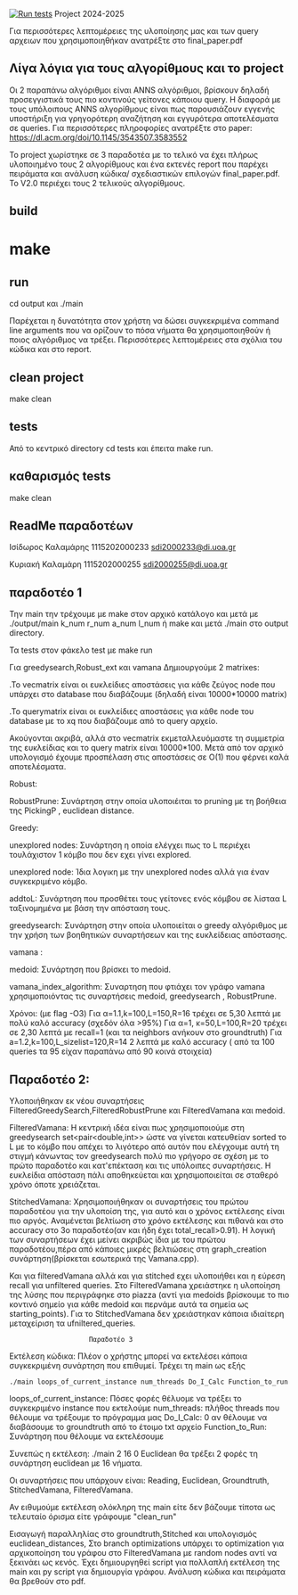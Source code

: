 [![Run tests](https://github.com/KKalamari/Project/actions/workflows/run-tests.yml/badge.svg)](https://github.com/KKalamari/Project/actions/workflows/run-tests.yml)
Project 2024-2025

Για περισσότερες λεπτομέρειες της υλοποίησης μας και των query αρχειων που χρησιμοποιηθήκαν ανατρέξτε στο final_paper.pdf

## Λίγα λόγια για τους αλγορίθμους και το project

Οι 2 παραπάνω αλγόριθμοι είναι ANNS αλγόριθμοι, βρίσκουν δηλαδή προσεγγιστικά τους πιο κοντινούς γείτονες κάποιου query. Η διαφορά με τους υπόλοιπους ANNS αλγορίθμους είναι πως παρουσιάζουν εγγενής υποστήριξη για γρηγορότερη αναζήτηση και εγγυρότερα αποτελέσματα σε queries. Για περισσότερες πληροφορίες ανατρέξτε στο paper: https://dl.acm.org/doi/10.1145/3543507.3583552

Το project χωρίστηκε σε 3 παραδοτέα με το τελικό να έχει πλήρως υλοποιημένο τους 2 αλγορίθμους και ένα εκτενές report που παρέχει πειράματα και ανάλυση κώδικα/ σχεδιαστικών επιλογών final_paper.pdf. To V2.0 περιέχει τους 2 τελικούς αλγορίθμους.

## build
# make

## run
cd output και ./main 

Παρέχεται η δυνατότητα στον χρήστη να δώσει συγκεκριμένα command line arguments που να ορίζουν το πόσα νήματα θα χρησιμοποιηθούν ή ποιος αλγόριθμος να τρέξει. Περισσότερες λεπτομέρειες στα σχόλια του κώδικα και στο report.

## clean project
make clean

## tests
Από το κεντρικό directory cd tests και έπειτα make run.

## καθαρισμός tests
make clean



## ReadMe παραδοτέων 
Ισίδωρος Καλαμάρης 1115202000233 sdi2000233@di.uoa.gr

Κυριακή Καλαμάρη 1115202000255 sdi2000255@di.uoa.gr


## παραδοτέο 1
Την main την τρέχουμε με make στον αρχικό κατάλογο και μετά με ./output/main k_num r_num a_num l_num ή make και μετά ./main στο output directory.

Τα tests στον φάκελο test με make run

Για greedysearch,Robust_ext και vamana Δημιουργούμε 2 matrixes:

.Το vecmatrix είναι οι ευκλείδιες αποστάσεις για κάθε ζεύγος node που υπάρχει στο database που διαβάζουμε (δηλαδή είναι 10000*10000 matrix)

.Το querymatrix είναι οι ευκλείδιες αποστάσεις για κάθε node του database με το xq που διαβάζουμε από το query αρχείο.

Ακούγονται ακριβά, αλλά στο vecmatrix εκμεταλλευόμαστε τη συμμετρία της ευκλείδιας και το query matrix είναι 10000*100. Μετά από τον αρχικό υπολογισμό έχουμε προσπέλαση στις αποστάσεις σε O(1) που φέρνει καλά αποτελέσματα.

Robust:


RobustPrune: Συνάρτηση στην οποία υλοποιέιται το pruning με τη βοήθεια της PickingP , euclidean distance.

Greedy:

unexplored nodes: Συνάρτηση η οποία ελέγχει πως το L περιέχει τουλάχιστον 1 κόμβο που δεν εχει γίνει explored.

unexplored node: Ίδια λογικη με την unexplored nodes αλλά για έναν συγκεκριμένο κόμβο.

addtoL: Συνάρτηση που προσθέτει τους γείτονες ενός κόμβου σε λίσταα L ταξινομημένα με βάση την απόσταση τους.

greedysearch: Συνάρτηση στην οποία υλοποιείται ο greedy αλγόριθμος με την χρήση των βοηθητικών συναρτήσεων και της ευκλείδειας απόστασης.

vamana :

medoid: Συνάρτηση που βρίσκει το medoid.

vamana_index_algorithm: Συναρτηση που φτιάχει τον γράφο vamana χρησιμοποιόντας τις συναρτήσεις medoid, greedysearch , RobustPrune.

Χρόνοι: (με flag -O3) Για α=1.1,k=100,L=150,R=16 τρέχει σε 5,30 λεπτά με πολύ καλό accuracy (σχεδόν όλα >95%) Για α=1, κ=50,L=100,R=20 τρέχει σε 2,30 λεπτά με recall=1 (και τα neighbors ανήκουν στο groundtruth) Για a=1.2,k=100,L_sizelist=120,R=14 2 λεπτά με καλό accuracy ( από τα 100 queries τα 95 είχαν παραπάνω από 90 κοινά στοιχεία)


## Παραδοτέο 2:

Υλοποιήθηκαν εκ νέου συναρτήσεις FilteredGreedySearch,FilteredRobustPrune και FilteredVamana και medoid.

FilteredVamana:
Η κεντρική ιδέα είναι πως χρησιμοποιούμε στη greedysearch set<pair<double,int>> ώστε να γίνεται κατευθείαν sorted το L με το κόμβο που απέχει το λιγότερο από αυτόν που ελέγχουμε αυτή τη στιγμή κάνωντας τον greedysearch πολύ πιο γρήγορο σε σχέση με το πρώτο παραδοτέο και κατ'επέκταση και τις υπόλοιπες συναρτήσεις. Η ευκλείδια απόσταση πάλι αποθηκεύεται και χρησιμοποιείται σε σταθερό χρόνο όποτε χρειάζεται.

StitchedVamana:
Χρησιμοποιήθηκαν οι συναρτήσεις του πρώτου παραδοτέου για την υλοποίση της, για αυτό και ο χρόνος εκτέλεσης είναι πιο αργός. Αναμένεται βελτίωση στο χρόνο εκτέλεσης και πιθανά και στο accuracy στο 3ο παραδοτέο(αν και ήδη έχει total_recall>0.91).
Η λογική των συναρτήσεων έχει μείνει ακριβώς ίδια με του πρώτου παραδοτέου,πέρα από κάποιες μικρές βελτιώσεις στη graph_creation συνάρτηση(βρίσκεται εσωτερικά της Vamana.cpp).

Και για filteredVamana αλλά και για stitched εχει υλοποιήθει και η εύρεση recall για unfiltered queries. Στο  FilteredVamana χρειάστηκε η υλοποίηση της λύσης που περιγράφηκε στο piazza (αντί για medoids βρίσκουμε το πιο κοντινό σημείο για κάθε medoid και περνάμε αυτά τα σημεία ως starting_points). Για το StitchedVamana δεν χρειάστηκαν κάποια ιδιαίτερη μεταχείριση τα ufniltered_queries.


                        Παραδοτέο 3
Εκτέλεση κώδικα: Πλέον ο χρήστης μπορεί να εκτελέσει κάποια συγκεκριμένη συνάρτηση που επιθυμεί. Τρέχει τη main ως εξής

    ./main loops_of_current_instance num_threads Do_I_Calc Function_to_run

   loops_of_current_instance: Πόσες φορές θέλυομε να τρέξει το συγκεκριμένο instance που εκτελούμε
   num_threads: πλήθος threads που θέλουμε να τρέξουμε το πρόγραμμα μας
   Do_I_Calc: 0 αν θέλουμε να διαβάσουμε το groundtruth από το έτοιμο txt αρχείο
   Function_to_Run: Συνάρτηση που θέλουμε να εκτελέσουμε
   
   Συνεπώς η εκτέλεση: ./main 2 16 0 Euclidean θα τρέξει 2 φορές τη συνάρτηση euclidean με 16 νήματα.

   Οι συναρτήσεις που υπάρχουν είναι: Reading, Euclidean, Groundtruth, StitchedVamana, FilteredVamana. 

   Αν ειθυμούμε εκτέλεση ολόκληρη της main είτε δεν βάζουμε τίποτα ως τελευταίο όρισμα είτε γράφουμε "clean_run"


Εισαγωγή παραλληλίας στο groundtruth,Stitched και υπολογισμός euclidean_distances, Στο branch optimizations υπάρχει το optimization για αρχικοποίηση του γράφου στο FilteredVamana με random nodes αντί να ξεκινάει ως κενός. Έχει δημιουργηθεί script για πολλαπλή εκτέλεση της main και py script για δημιουργία γράφου. Ανάλυση κώδικα και πειράματα θα βρεθούν στο pdf.
